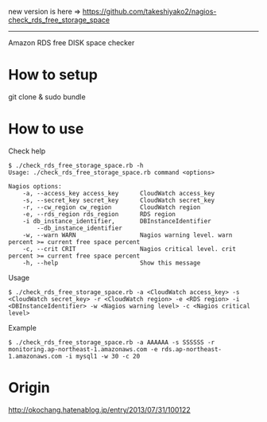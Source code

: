 new version is here => https://github.com/takeshiyako2/nagios-check_rds_free_storage_space

--------------------

Amazon RDS free DISK space checker

# How to setup

git clone & sudo bundle

# How to use

Check help

```
$ ./check_rds_free_storage_space.rb -h
Usage: ./check_rds_free_storage_space.rb command <options>

Nagios options:
    -a, --access_key access_key      CloudWatch access_key
    -s, --secret_key secret_key      CloudWatch secret_key
    -r, --cw_region cw_region        CloudWatch region
    -e, --rds_region rds_region      RDS region
    -i db_instance_identifier,       DBInstanceIdentifier
        --db_instance_identifier
    -w, --warn WARN                  Nagios warning level. warn percent >= current free space percent
    -c, --crit CRIT                  Nagios critical level. crit percent >= current free space percent
    -h, --help                       Show this message
```

Usage

```
$ ./check_rds_free_storage_space.rb -a <CloudWatch access_key> -s <CloudWatch secret_key> -r <CloudWatch region> -e <RDS region> -i <DBInstanceIdentifier> -w <Nagios warning level> -c <Nagios critical level>
```

Example

```
$ ./check_rds_free_storage_space.rb -a AAAAAA -s SSSSSS -r monitoring.ap-northeast-1.amazonaws.com -e rds.ap-northeast-1.amazonaws.com -i mysql1 -w 30 -c 20
```

# Origin

http://okochang.hatenablog.jp/entry/2013/07/31/100122



